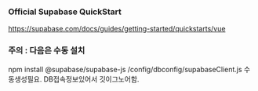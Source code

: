 ### Official Supabase QuickStart
https://supabase.com/docs/guides/getting-started/quickstarts/vue

### 주의 : 다음은 수동 설치

npm install @supabase/supabase-js 
/config/dbconfig/supabaseClient.js 수동생성필요. DB접속정보있어서 깃이그노어함.
 